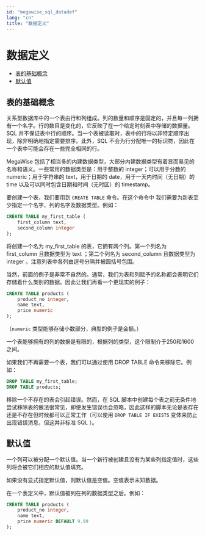 ```yaml
---
id: "megawise_sql_datadef"
lang: "cn"
title: "数据定义"
---
```

# 数据定义

<!-- TOC -->

- [表的基础概念](#表的基础概念)
- [默认值](#默认值)

<!-- /TOC -->

## 表的基础概念

关系型数据库中的一个表由行和列组成。列的数量和顺序是固定的，并且每一列拥有一个名字。行的数目是变化的，它反映了在一个给定时刻表中存储的数据量。SQL 并不保证表中行的顺序。当一个表被读取时，表中的行将以非特定顺序出现，除非明确地指定需要排序。此外，SQL 不会为行分配唯一的标识符，因此在一个表中可能会存在一些完全相同的行。

MegaWise 包括了相当多的内建数据类型，大部分内建数据类型有着显而易见的名称和语义。一些常用的数据类型是：用于整数的 integer；可以用于分数的 numeric；用于字符串的 text，用于日期的 date，用于一天内时间（无日期）的 time 以及可以同时包含日期和时间（无时区）的 timestamp。

要创建一个表，我们要用到 `CREATE TABLE` 命令。在这个命令中 我们需要为新表至少指定一个名字、列的名字及数据类型。例如：

```sql
CREATE TABLE my_first_table (
    first_column text,
    second_column integer
);
```

将创建一个名为 my\_first\_table 的表，它拥有两个列。第一个列名为 first\_column 且数据类型为 text ；第二个列名为 second\_column 且数据类型为 integer 。注意列表中各列由逗号分隔并被圆括号包围。

当然，前面的例子是非常不自然的。通常，我们为表和列赋予的名称都会表明它们存储着什么类别的数据。因此让我们再看一个更现实的例子：

```sql
CREATE TABLE products (
    product_no integer,
    name text,
    price numeric
);
```

（`numeric` 类型能够存储小数部分，典型的例子是金额。）

一个表能够拥有的列的数据是有限的，根据列的类型，这个限制介于250和1600之间。

如果我们不再需要一个表，我们可以通过使用 DROP TABLE 命令来移除它。例如：

```sql
DROP TABLE my_first_table;
DROP TABLE products;
```

移除一个不存在的表会引起错误。然而，在 SQL 脚本中创建每个表之前无条件地尝试移除表的做法很常见，即使发生错误也会忽略，因此这样的脚本无论是表存在还是不存在但时候都可以正常工作（可以使用 `DROP TABLE IF EXISTS` 变体来防止出现错误消息，但这并非标准 SQL ）。

## 默认值

一个列可以被分配一个默认值。当一个新行被创建且没有为某些列指定值时，这些列将会被它们相应的默认值填充。

如果没有显式指定默认值，则默认值是空值。空值表示未知数据。

在一个表定义中，默认值被列在列的数据类型之后。例如：

```sql
CREATE TABLE products (
    product_no integer,
    name text,
    price numeric DEFAULT 9.99
);
```